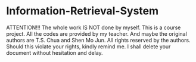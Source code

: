 # Information-Retrieval-System
ATTENTION!!! The whole work IS NOT done by myself. This is a course project. All the codes are provided by my teacher. And maybe the original authors are T.S. Chua and Shen Mo Jun. All rights reserved by the authors. Should this violate your rights, kindly remind me. I shall delete your document without hesitation and delay.
